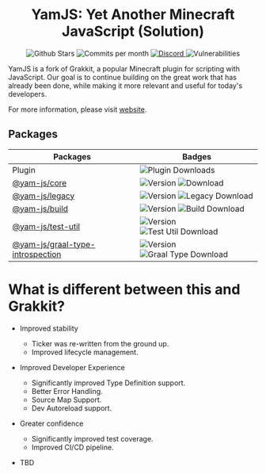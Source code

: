 <h1 align="center"> YamJS: Yet Another Minecraft JavaScript (Solution)</h1>

<p align="center">
  <img alt="Github Stars" src="https://badgen.net/github/stars/yam-js/yamjs" />
  <img alt="Commits per month" src="https://img.shields.io/github/commit-activity/m/yam-js/yamjs" />
  <a href="https://discord.gg/ntbqxNuNGE">
    <img alt="Discord" src="https://img.shields.io/discord/1091549342239817919?color=7389D8&label=%20&logo=discord&logoColor=ffffff&style=plastic" />
  </a>
  <img alt="Vulnerabilities" src="https://img.shields.io/snyk/vulnerabilities/github/yam-js/yamjs?style=plastic" />
</p>

YamJS is a fork of Grakkit, a popular Minecraft plugin for scripting with JavaScript. Our goal is to continue building on the great work that has already been done, while making it more relevant and useful for today's developers.

For more information, please visit [website](https://yamjs.netlify.app/).

## Packages

| Packages | Badges |
| --- | --- |
| Plugin | <img alt="Plugin Downloads" src="https://img.shields.io/github/downloads/yam-js/yamjs/total?style=plastic"/> |
| [@yam-js/core](https://www.npmjs.com/package/@yam-js/core) | <img alt="Version" src="https://img.shields.io/github/package-json/v/yam-js/yamjs?color=gray&filename=packages%2Fyamjs-core%2Fpackage.json&label=%20&style=plastic"/> <img alt="Download" src="https://img.shields.io/npm/dt/@yam-js/core?style=plastic"/> |
| [@yam-js/legacy](https://www.npmjs.com/package/@yam-js/legacy) | <img alt="Version" src="https://img.shields.io/github/package-json/v/yam-js/yamjs?color=gray&filename=packages%2Fyamjs-legacy%2Fpackage.json&label=%20&style=plastic"/> <img alt="Legacy Download" src="https://img.shields.io/npm/dt/@yam-js/legacy?style=plastic"/> |
| [@yam-js/build](https://www.npmjs.com/package/@yam-js/build) | <img alt="Version" src="https://img.shields.io/github/package-json/v/yam-js/yamjs?color=gray&filename=packages%2Fbuild%2Fpackage.json&label=%20&style=plastic"/> <img alt="Build Download" src="https://img.shields.io/npm/dt/@yam-js/build?style=plastic"/> |
| [@yam-js/test-util](https://www.npmjs.com/package/@yam-js/test-util) | <img alt="Version" src="https://img.shields.io/github/package-json/v/yam-js/yamjs?color=gray&filename=packages%2Fyamjs-test-util%2Fpackage.json&label=%20&style=plastic"/> <img alt="Test Util Download" src="https://img.shields.io/npm/dt/@yam-js/test-util?style=plastic"/> |
| [@yam-js/graal-type-introspection](https://www.npmjs.com/package/@yam-js/graal-type-introspection) | <img alt="Version" src="https://img.shields.io/github/package-json/v/yam-js/yamjs?color=gray&filename=packages%2Fgraal-type-introspection%2Fpackage.json&label=%20&style=plastic"/> <img alt="Graal Type Download" src="https://img.shields.io/npm/dt/@yam-js/graal-type-introspection?style=plastic"/> |

# What is different between this and Grakkit?

- Improved stability

  - Ticker was re-written from the ground up.
  - Improved lifecycle management.

- Improved Developer Experience

  - Significantly improved Type Definition support.
  - Better Error Handling.
  - Source Map Support.
  - Dev Autoreload support.

- Greater confidence

  - Significantly improved test coverage.
  - Improved CI/CD pipeline.

- TBD
